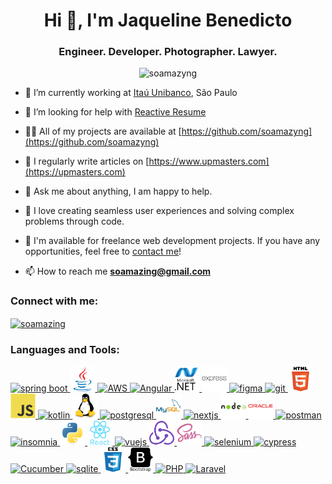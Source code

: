 <h1 align="center">Hi 👋, I'm Jaqueline Benedicto</h1>
<h3 align="center">Engineer. Developer. Photographer. Lawyer. </h3>

<p align="center"> <img src="https://www.upmasters.com/wp-content/uploads/2023/11/photo_2023-11-28_21-33-20_2-1-e1701218584998.jpg" alt="soamazyng" /> </p>

- 🔭 I’m currently working at [Itaú Unibanco](https://www.itau.com.br), São Paulo

- 🤝 I’m looking for help with [Reactive Resume](https://github.com/Reactive-Resume/Reactive-Resume)

- 👨‍💻 All of my projects are available at [https://github.com/soamazyng](https://github.com/soamazyng)

- 📝 I regularly write articles on [https://www.upmasters.com](https://upmasters.com)

- 💬 Ask me about anything, I am happy to help.
  
- 🚀 I love creating seamless user experiences and solving complex problems through code.
  
- 💼 I'm available for freelance web development projects. If you have any opportunities, feel free to [contact me](https://www.linkedin.com/in/soamazyng/)!

- 📫 How to reach me **soamazing@gmail.com**

<h3 align="left">Connect with me:</h3>
<p align="left">
<a href="https://linkedin.com/in/soamazing" target="blank"><img align="center" src="https://raw.githubusercontent.com/rahuldkjain/github-profile-readme-generator/master/src/images/icons/Social/linked-in-alt.svg" alt="soamazing" height="30" width="40" /></a>
</p>

<h3 align="left">Languages and Tools:</h3>
<p align="left">
    <a href="https://docs.spring.io/" target="_blank" rel="noreferrer"> <img
        src="https://www.vectorlogo.zone/logos/springio/springio-icon.svg" alt="spring boot" width="40" height="40" />
    </a>
    <a href="https://www.java.com" target="_blank" rel="noreferrer"> <img
        src="https://raw.githubusercontent.com/devicons/devicon/master/icons/java/java-original.svg" alt="java"
        width="40" height="40" /> </a>
    <a href="https://aws.amazon.com" target="_blank" rel="noreferrer"> <img
        src="https://www.vectorlogo.zone/logos/amazon_aws/amazon_aws-icon.svg" alt="AWS" width="40" height="40" />
    </a>
    <a href="https://angular.io" target="_blank" rel="noreferrer"> <img
        src="https://www.vectorlogo.zone/logos/angular/angular-icon.svg" alt="Angular" width="40" height="40" />
    </a>
    <a href="https://dotnet.microsoft.com/" target="_blank" rel="noreferrer"> <img
        src="https://raw.githubusercontent.com/devicons/devicon/master/icons/dot-net/dot-net-original-wordmark.svg"
        alt="dotnet" width="40" height="40" /> </a>
    <a href="https://expressjs.com" target="_blank" rel="noreferrer">
      <img src="https://raw.githubusercontent.com/devicons/devicon/master/icons/express/express-original-wordmark.svg"
        alt="express" width="40" height="40" /> </a>
    <a href="https://www.figma.com/" target="_blank" rel="noreferrer">
      <img src="https://www.vectorlogo.zone/logos/figma/figma-icon.svg" alt="figma" width="40" height="40" /> </a>
    <a href="https://git-scm.com/" target="_blank" rel="noreferrer"> <img
        src="https://www.vectorlogo.zone/logos/git-scm/git-scm-icon.svg" alt="git" width="40" height="40" /> </a>
    <a href="https://www.w3.org/html/" target="_blank" rel="noreferrer"> <img
        src="https://raw.githubusercontent.com/devicons/devicon/master/icons/html5/html5-original-wordmark.svg"
        alt="html5" width="40" height="40" /> </a>
    <a href="https://developer.mozilla.org/en-US/docs/Web/JavaScript" target="_blank" rel="noreferrer"> <img
        src="https://raw.githubusercontent.com/devicons/devicon/master/icons/javascript/javascript-original.svg"
        alt="javascript" width="40" height="40" /> </a>
    <a href="https://kotlinlang.org" target="_blank" rel="noreferrer">
      <img src="https://www.vectorlogo.zone/logos/kotlinlang/kotlinlang-icon.svg" alt="kotlin" width="40" height="40" />
    </a>
    <a href="https://www.linux.org/" target="_blank" rel="noreferrer"> <img
        src="https://raw.githubusercontent.com/devicons/devicon/master/icons/linux/linux-original.svg" alt="linux"
        width="40" height="40" /> </a>
    <a href="https://www.postgresql.org" target="_blank" rel="noreferrer"> <img
        src="https://www.vectorlogo.zone/logos/postgresql/postgresql-vertical.svg" alt="postgresql" width="40"
        height="40" /> </a>
    <a href="https://www.mysql.com/" target="_blank" rel="noreferrer"> <img
        src="https://raw.githubusercontent.com/devicons/devicon/master/icons/mysql/mysql-original-wordmark.svg"
        alt="mysql" width="40" height="40" /> </a>
    <a href="https://nextjs.org/" target="_blank" rel="noreferrer"> <img
        src="https://cdn.worldvectorlogo.com/logos/nextjs-2.svg" alt="nextjs" width="40" height="40" /> </a> 
  <a
      href="https://nodejs.org" target="_blank" rel="noreferrer"> <img
        src="https://raw.githubusercontent.com/devicons/devicon/master/icons/nodejs/nodejs-original-wordmark.svg"
        alt="nodejs" width="40" height="40" /> </a>
    <a href="https://www.oracle.com/" target="_blank" rel="noreferrer"> <img
        src="https://raw.githubusercontent.com/devicons/devicon/master/icons/oracle/oracle-original.svg" alt="oracle"
        width="40" height="40" /> </a>
    <a href="https://postman.com" target="_blank" rel="noreferrer"> <img
        src="https://www.vectorlogo.zone/logos/getpostman/getpostman-icon.svg" alt="postman" width="40" height="40" />
    </a>
    <a href="https://insomnia.rest" target="_blank" rel="noreferrer"> <img
        src="https://raw.githubusercontent.com/get-icon/geticon/fc0f660daee147afb4a56c64e12bde6486b73e39/icons/insomnia.svg"
        alt="insomnia" width="40" height="40" />
    </a>
    <a href="https://www.python.org" target="_blank" rel="noreferrer"> <img
        src="https://raw.githubusercontent.com/devicons/devicon/master/icons/python/python-original.svg" alt="python"
        width="40" height="40" /> </a>
    <a href="https://reactjs.org/" target="_blank" rel="noreferrer"> <img
        src="https://raw.githubusercontent.com/devicons/devicon/master/icons/react/react-original-wordmark.svg"
        alt="react" width="40" height="40" /> </a>
    <a href="https://vuejs.org" target="_blank" rel="noreferrer"> <img
        src="https://www.vectorlogo.zone/logos/vuejs/vuejs-icon.svg" alt="vuejs" width="40" height="40" /> </a>
    <a href="https://redux.js.org" target="_blank" rel="noreferrer"> <img
        src="https://raw.githubusercontent.com/devicons/devicon/master/icons/redux/redux-original.svg" alt="redux"
        width="40" height="40" /> </a>
    <a href="https://sass-lang.com" target="_blank" rel="noreferrer"> <img
        src="https://raw.githubusercontent.com/devicons/devicon/master/icons/sass/sass-original.svg" alt="sass"
        width="40" height="40" /> </a>
    <a href="https://www.selenium.dev" target="_blank" rel="noreferrer"> <img
        src="https://raw.githubusercontent.com/detain/svg-logos/780f25886640cef088af994181646db2f6b1a3f8/svg/selenium-logo.svg"
        alt="selenium" width="40" height="40" /> </a>
    <a href="https://www.cypress.io" target="_blank" rel="noreferrer"> <img
        src="https://raw.githubusercontent.com/gilbarbara/logos/f133ea921b012052000964e3feb023b57146895b/logos/cypress-icon.svg"
        alt="cypress" width="40" height="40" /> </a>
    <a href="https://cucumber.io" target="_blank" rel="noreferrer"> <img
        src="https://raw.githubusercontent.com/gilbarbara/logos/f133ea921b012052000964e3feb023b57146895b/logos/cucumber.svg"
        alt="Cucumber" width="40" height="40" /> </a>
    <a href="https://www.sqlite.org/" target="_blank" rel="noreferrer">
      <img src="https://www.vectorlogo.zone/logos/sqlite/sqlite-icon.svg" alt="sqlite" width="40" height="40" /> </a>
    <a href="https://www.w3schools.com/css/" target="_blank" rel="noreferrer"> <img
        src="https://raw.githubusercontent.com/devicons/devicon/master/icons/css3/css3-original-wordmark.svg" alt="css3"
        width="40" height="40" /> </a>
    <a href="https://getbootstrap.com" target="_blank" rel="noreferrer"> <img
        src="https://raw.githubusercontent.com/devicons/devicon/master/icons/bootstrap/bootstrap-plain-wordmark.svg"
        alt="bootstrap" width="40" height="40" /> </a>
    <a href="https://www.php.net" target="_blank" rel="noreferrer"> <img
        src="https://www.vectorlogo.zone/logos/php/php-horizontal.svg" alt="PHP" width="40" height="40" /> </a>
    <a href="https://laravel.com" target="_blank" rel="noreferrer"> <img
        src="https://www.vectorlogo.zone/logos/laravel/laravel-icon.svg" alt="Laravel" width="40" height="40" /> </a>
  </p>
